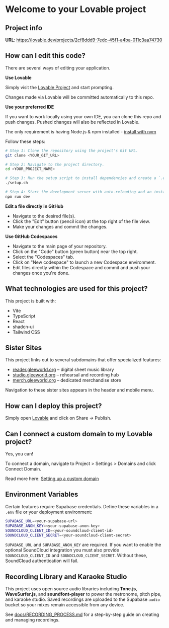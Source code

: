 # Welcome to your Lovable project

## Project info

**URL**: https://lovable.dev/projects/2cf8ddd9-7edc-45f1-a4ba-011c3aa74730

## How can I edit this code?

There are several ways of editing your application.

**Use Lovable**

Simply visit the [Lovable Project](https://lovable.dev/projects/2cf8ddd9-7edc-45f1-a4ba-011c3aa74730) and start prompting.

Changes made via Lovable will be committed automatically to this repo.

**Use your preferred IDE**

If you want to work locally using your own IDE, you can clone this repo and push changes. Pushed changes will also be reflected in Lovable.

The only requirement is having Node.js & npm installed - [install with nvm](https://github.com/nvm-sh/nvm#installing-and-updating)

Follow these steps:

```sh
# Step 1: Clone the repository using the project's Git URL.
git clone <YOUR_GIT_URL>

# Step 2: Navigate to the project directory.
cd <YOUR_PROJECT_NAME>

# Step 3: Run the setup script to install dependencies and create a `.env` file.
./setup.sh

# Step 4: Start the development server with auto-reloading and an instant preview.
npm run dev
```

**Edit a file directly in GitHub**

- Navigate to the desired file(s).
- Click the "Edit" button (pencil icon) at the top right of the file view.
- Make your changes and commit the changes.

**Use GitHub Codespaces**

- Navigate to the main page of your repository.
- Click on the "Code" button (green button) near the top right.
- Select the "Codespaces" tab.
- Click on "New codespace" to launch a new Codespace environment.
- Edit files directly within the Codespace and commit and push your changes once you're done.

## What technologies are used for this project?

This project is built with:

- Vite
- TypeScript
- React
- shadcn-ui
- Tailwind CSS

## Sister Sites

This project links out to several subdomains that offer specialized features:

- [reader.gleeworld.org](https://reader.gleeworld.org) – digital sheet music library
- [studio.gleeworld.org](https://studio.gleeworld.org) – rehearsal and recording hub
- [merch.gleeworld.org](https://merch.gleeworld.org) – dedicated merchandise store

Navigation to these sister sites appears in the header and mobile menu.

## How can I deploy this project?

Simply open [Lovable](https://lovable.dev/projects/2cf8ddd9-7edc-45f1-a4ba-011c3aa74730) and click on Share -> Publish.

## Can I connect a custom domain to my Lovable project?

Yes, you can!

To connect a domain, navigate to Project > Settings > Domains and click Connect Domain.

Read more here: [Setting up a custom domain](https://docs.lovable.dev/tips-tricks/custom-domain#step-by-step-guide)

## Environment Variables

Certain features require Supabase credentials. Define these variables in a `.env` file or your deployment environment:

```bash
SUPABASE_URL=<your-supabase-url>
SUPABASE_ANON_KEY=<your-supabase-anon-key>
SOUNDCLOUD_CLIENT_ID=<your-soundcloud-client-id>
SOUNDCLOUD_CLIENT_SECRET=<your-soundcloud-client-secret>
```

`SUPABASE_URL` and `SUPABASE_ANON_KEY` are required. If you want to enable the optional SoundCloud integration you must also provide `SOUNDCLOUD_CLIENT_ID` and `SOUNDCLOUD_CLIENT_SECRET`. Without these, SoundCloud authentication will fail.

## Recording Library and Karaoke Studio

This project uses open source audio libraries including **Tone.js**, **WaveSurfer.js**, and **soundfont-player** to power the metronome, pitch pipe, and karaoke studio. Saved recordings are uploaded to the Supabase `audio` bucket so your mixes remain accessible from any device.

See [docs/RECORDING_PROCESS.md](docs/RECORDING_PROCESS.md) for a step-by-step guide on creating and managing recordings.

